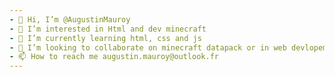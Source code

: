 ```yaml
---
- 👋 Hi, I’m @AugustinMauroy
- 👀 I’m interested in Html and dev minecraft
- 🌱 I’m currently learning html, css and js
- 💞️ I’m looking to collaborate on minecraft datapack or in web devlopement
- 📫 How to reach me augustin.mauroy@outlook.fr
---
```

